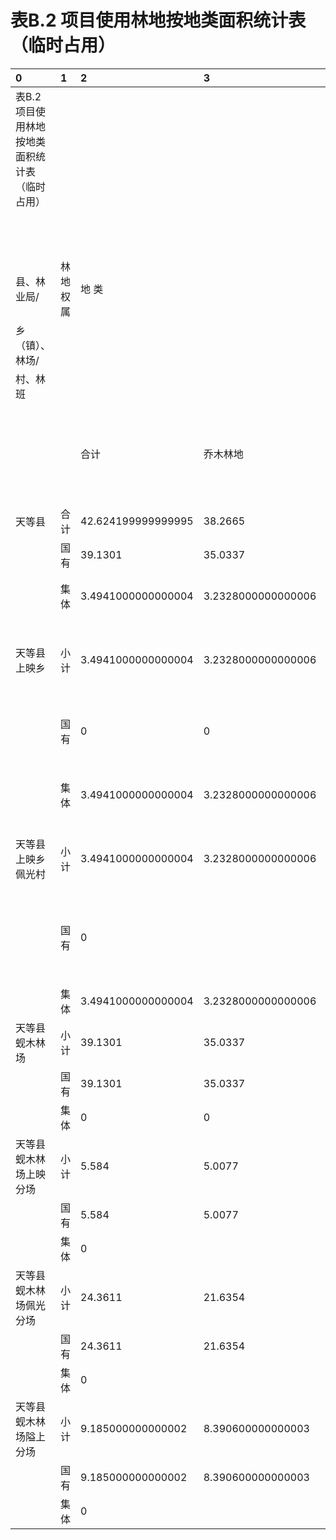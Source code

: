 # 表B.2  项目使用林地按地类面积统计表（临时占用）

|0|1|2|3|4|5|6|7|8|9|10|11|12|13|14|15|16|17|18|19|20|
|:------------------------------------------------|:---------|:-------------------|:-------------------|:-------|:-------------|:-------------------|:-------|:---------|:-------|:---------|:---------|:----------|:---------|:-----|:--------------|:---------|:-------------------|:-------------------|:-------------------|:-------------------|
|表B.2  项目使用林地按地类面积统计表（临时占用）|||||||||||||||||||||
|||||||||||||单位：hm²|||||||||
|县、林业局/|林地权属|地   类|||||||||||||||||||
|乡（镇）、林场/|||||||||||||||||||||
|村、林班|||||||||||||||||||||
||||||||||||||||||||||
|||合计|乔木林地|竹林地|特殊灌木林地|一般灌木林地|疏林地|未成林地|苗圃地|采伐迹地|火烧迹地|宜林地|其他林地||||||||
||||||||||||||||||||||
|天等县|合计|42.624199999999995|38.2665|0|0|4.2114|0|0|0|0|0|0|0.1463||||||||
||国有|39.1301|35.0337|0|0|3.9501|0|0|0|0|0|0|0.1463||乡|村|其他林地|乔木林地|一般灌木林地|总计|
||集体|3.4941000000000004|3.2328000000000006|0|0|0.2613|0|0|0|0|0|0|0||上映乡|佩光村||3.2328000000000006|0.2613|3.4941000000000004|
|天等县上映乡|小计|3.4941000000000004|3.2328000000000006|0|0|0.2613|0|0|0|0|0|0|0||上映乡 汇总|||3.2328000000000006|0.2613|3.4941000000000004|
||国有|0|0|0|0|0|0|0|0|0|0|0|0||蚬木林场|隘上分场||8.390600000000003|0.7943999999999999|9.185|
||集体|3.4941000000000004|3.2328000000000006|0|0|0.2613|0|0|0|0|0|0|0|||佩光分场||21.6354|2.7257|24.3611|
|天等县上映乡佩光村|小计|3.4941000000000004|3.2328000000000006|0|0|0.2613|0|0|0|0|0|0|0|||上映分场|0.1463|5.0077|0.43|5.584|
||国有|0|||||||||||||蚬木林场 汇总||0.1463|35.0337|3.9501|39.1301|
||集体|3.4941000000000004|3.2328000000000006|||0.2613|||||||||总计||0.1463|38.26650000000001|4.211399999999999|42.6242|
|天等县蚬木林场|小计|39.1301|35.0337|0|0|3.9501|0|0|0|0|0|0|0.1463||||||||
||国有|39.1301|35.0337|0|0|3.9501|0|0|0|0|0|0|0.1463||||0.3432322483471831|89.7764650128331|9.88030273881973|100|
||集体|0|0|0|0|0|0|0|0|0|0|0|0||||||||
|天等县蚬木林场上映分场|小计|5.584|5.0077|0|0|0.43|0|0|0|0|0|0|0.1463|||||42.477900000000005|||
||国有|5.584|5.0077|||0.43|||||||0.1463|||||90.08566807681171|9.914331923188291||
||集体|0|||||||||||||||||||
|天等县蚬木林场佩光分场|小计|24.3611|21.6354|0|0|2.7257|0|0|0|0|0|0|0||||||||
||国有|24.3611|21.6354|||2.7257|||||||||||||||
||集体|0|||||||||||||||||||
|天等县蚬木林场隘上分场|小计|9.185000000000002|8.390600000000003|0|0|0.7943999999999999|0|0|0|0|0|0|0||||||||
||国有|9.185000000000002|8.390600000000003|||0.7943999999999999|||||||||||||||
||集体|0|||||||||||||||||||